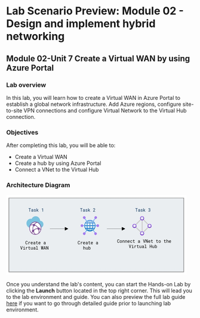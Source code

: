 # Lab Scenario Preview: Module 02 - Design and implement hybrid networking

## Module 02-Unit 7 Create a Virtual WAN by using Azure Portal

### Lab overview

In this lab, you will learn how to create a Virtual WAN in Azure Portal to establish a global network infrastructure. Add Azure regions, configure site-to-site VPN connections and configure Virtual Network to the Virtual Hub connection. 

### Objectives
  
After completing this lab, you will be able to:

- Create a Virtual WAN
- Create a hub by using Azure Portal
- Connect a VNet to the Virtual Hub

### Architecture Diagram

![](media/archi-2-7.png) 

Once you understand the lab's content, you can start the Hands-on Lab by clicking the **Launch** button located in the top right corner. This will lead you to the lab environment and guide. You can also preview the full lab guide [here](https://experience.cloudlabs.ai/#/labguidepreview/337240dc-d17d-4f98-9c48-107905091c46) if you want to go through detailed guide prior to launching lab environment.






